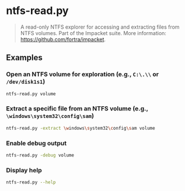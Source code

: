 # ntfs-read.py

> A read-only NTFS explorer for accessing and extracting files from NTFS volumes. Part of the Impacket suite. More information: <https://github.com/fortra/impacket>.

## Examples

### Open an NTFS volume for exploration (e.g., `C:\.\\` or `/dev/disk1s1`)

```bash
ntfs-read.py volume
```

### Extract a specific file from an NTFS volume (e.g., `\windows\system32\config\sam`)

```bash
ntfs-read.py -extract \windows\system32\config\sam volume
```

### Enable debug output

```bash
ntfs-read.py -debug volume
```

### Display help

```bash
ntfs-read.py --help
```
